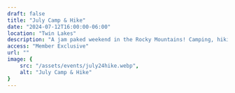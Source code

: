 ```yaml
---
draft: false
title: "July Camp & Hike"
date: "2024-07-12T16:00:00-06:00"
location: "Twin Lakes"
description: "A jam paked weekend in the Rocky Mountains! Camping, hiking and nature hangout!"
access: "Member Exclusive"
url: ""
image: {
    src: "/assets/events/july24hike.webp",
    alt: "July Camp & Hike"
}
---
```


